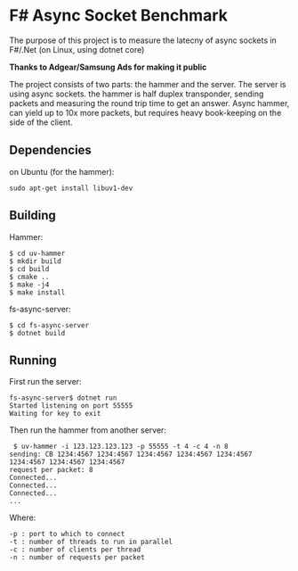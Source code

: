 # F# Async Socket Benchmark

The purpose of this project is to measure the latecny of async sockets in F#/.Net (on Linux, using dotnet core)

**Thanks to Adgear/Samsung Ads for making it public**

The project consists of two parts: the hammer and the server. The server is using async sockets. the hammer is half duplex transponder, sending packets and measuring the round trip time to get an answer. Async hammer, can yield up to 10x more packets, but requires heavy book-keeping on the side of the client.

## Dependencies
on Ubuntu (for the hammer):
```
sudo apt-get install libuv1-dev
```

## Building
Hammer:
```
$ cd uv-hammer
$ mkdir build
$ cd build
$ cmake ..
$ make -j4
$ make install
```

fs-async-server:
```
$ cd fs-async-server
$ dotnet build
```

## Running

First run the server:
```
fs-async-server$ dotnet run
Started listening on port 55555
Waiting for key to exit
```

Then run the hammer from another server:
```
 $ uv-hammer -i 123.123.123.123 -p 55555 -t 4 -c 4 -n 8
sending: CB 1234:4567 1234:4567 1234:4567 1234:4567 1234:4567 1234:4567 1234:4567 1234:4567
request per packet: 8
Connected...
Connected...
Connected...
...
```

Where:
```
-p : port to which to connect
-t : number of threads to run in parallel
-c : number of clients per thread
-n : number of requests per packet
```



